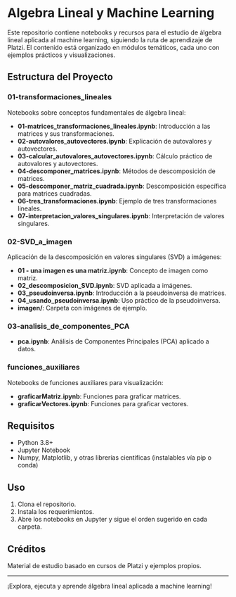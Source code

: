 # Algebra Lineal y Machine Learning

Este repositorio contiene notebooks y recursos para el estudio de álgebra lineal aplicada al machine learning, siguiendo la ruta de aprendizaje de Platzi. El contenido está organizado en módulos temáticos, cada uno con ejemplos prácticos y visualizaciones.

## Estructura del Proyecto

### 01-transformaciones_lineales
Notebooks sobre conceptos fundamentales de álgebra lineal:
- **01-matrices_transformaciones_lineales.ipynb**: Introducción a las matrices y sus transformaciones.
- **02-autovalores_autovectores.ipynb**: Explicación de autovalores y autovectores.
- **03-calcular_autovalores_autovectores.ipynb**: Cálculo práctico de autovalores y autovectores.
- **04-descomponer_matrices.ipynb**: Métodos de descomposición de matrices.
- **05-descomponer_matriz_cuadrada.ipynb**: Descomposición específica para matrices cuadradas.
- **06-tres_transformaciones.ipynb**: Ejemplo de tres transformaciones lineales.
- **07-interpretacion_valores_singulares.ipynb**: Interpretación de valores singulares.

### 02-SVD_a_imagen
Aplicación de la descomposición en valores singulares (SVD) a imágenes:
- **01 - una imagen es una matriz.ipynb**: Concepto de imagen como matriz.
- **02_descomposicion_SVD.ipynb**: SVD aplicada a imágenes.
- **03_pseudoinversa.ipynb**: Introducción a la pseudoinversa de matrices.
- **04_usando_pseudoinversa.ipynb**: Uso práctico de la pseudoinversa.
- **imagen/**: Carpeta con imágenes de ejemplo.

### 03-analisis_de_componentes_PCA
- **pca.ipynb**: Análisis de Componentes Principales (PCA) aplicado a datos.

### funciones_auxiliares
Notebooks de funciones auxiliares para visualización:
- **graficarMatriz.ipynb**: Funciones para graficar matrices.
- **graficarVectores.ipynb**: Funciones para graficar vectores.

## Requisitos
- Python 3.8+
- Jupyter Notebook
- Numpy, Matplotlib, y otras librerías científicas (instalables vía pip o conda)

## Uso
1. Clona el repositorio.
2. Instala los requerimientos.
3. Abre los notebooks en Jupyter y sigue el orden sugerido en cada carpeta.

## Créditos
Material de estudio basado en cursos de Platzi y ejemplos propios.

---
¡Explora, ejecuta y aprende álgebra lineal aplicada a machine learning!
